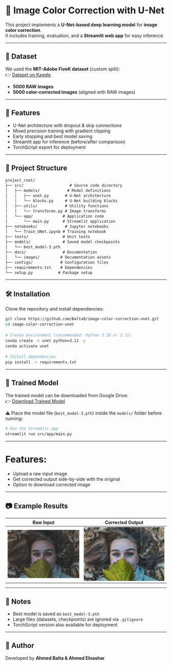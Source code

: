 # 🎨 Image Color Correction with U-Net

This project implements a **U-Net-based deep learning model** for **image color correction**.  
It includes training, evaluation, and a **Streamlit web app** for easy inference.

---

## 📂 Dataset
We used the **MIT-Adobe FiveK dataset** (custom split):  
👉 [Dataset on Kaggle](https://www.kaggle.com/datasets/ahmedmohmedbalta/mitabovefivek)  

- **5000 RAW images**  
- **5000 color-corrected images** (aligned with RAW images)  

---

## 🚀 Features
- U-Net architecture with dropout & skip connections
- Mixed precision training with gradient clipping
- Early stopping and best model saving
- Streamlit app for inference (before/after comparison)
- TorchScript export for deployment

---

## 📂 Project Structure
```
project_root/
├── src/                    # Source code directory
│   ├── models/            # Model definitions
│   │   ├── unet.py       # U-Net architecture
│   │   └── blocks.py     # U-Net building blocks
│   ├── utils/            # Utility functions
│   │   └── transforms.py # Image transforms
│   └── app/             # Application code
│       └── main.py      # Streamlit application
├── notebooks/            # Jupyter notebooks
│   └── Train_UNet.ipynb # Training notebook
├── tests/               # Unit tests
├── models/              # Saved model checkpoints
│   └── best_model-3.pth
├── docs/                # Documentation
│   └── images/         # Documentation assets
├── configs/            # Configuration files
├── requirements.txt    # Dependencies
└── setup.py           # Package setup
```

---

## 🛠 Installation
Clone the repository and install dependencies:
```bash
git clone https://github.com/Balta8/image-color-correction-unet.git
cd image-color-correction-unet

# Create environment (recommended: Python 3.10 or 3.11)
conda create -n unet python=3.11 -y
conda activate unet

# Install dependencies
pip install -r requirements.txt
```

---
## 🧠 Trained Model
The trained model can be downloaded from Google Drive:  
👉 [Download Trained Model](https://drive.google.com/file/d/1nhhm6LbFb4JjO_VEt364W19eQVwGUBV5/view?usp=drive_link)   

⚠️ Place the model file (`best_model-3.pth`) inside the `models/` folder before running:

```bash
# Run the Streamlit app
streamlit run src/app/main.py
```
---
# Features:
- Upload a raw input image  
- Get corrected output side-by-side with the original  
- Option to download corrected image  
---

## 📷 Example Results
| Raw Input | Corrected Output |
|---------------|---------------|
| ![raw](docs/images/raw_example.jpg) | ![corrected](docs/images/corrected_example.png) |

---

## 📌 Notes
- Best model is saved as `best_model-3.pth`
- Large files (datasets, checkpoints) are ignored via `.gitignore`
- TorchScript version also available for deployment

---

## 👤 Author
Developed by **Ahmed Balta & Ahmed Elnashar**
